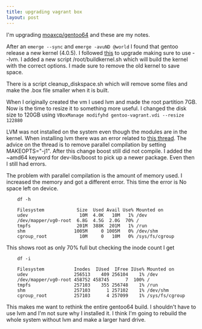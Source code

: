 ```yaml
---
title: upgrading vagrant box
layout: post
---
```

I'm upgrading [moaxcp/gentoo64](https://vagrantcloud.com/moaxcp/boxes/gentoo64) and these are my notes.

After an `emerge --sync` and `emerge -avuND @world` I found that gentoo release a new kernel (4.0.5). I followed 
[this](https://wiki.gentoo.org/wiki/Kernel/Upgrade) to upgrade making sure to use --lvm. I added a new script 
/root/buildkernel.sh which will build the kernel with the correct options. I made sure to remove the old kernel 
to save space.

There is a script cleanup_diskspace.sh which will remove some files and make the .box file smaller when it is 
built.

When I originally created the vm I used lvm and made the root partition 7GB. Now is the time to resize it to 
something more useful. I changed the disk size to 120GB using `VBoxManage modifyhd gentoo-vagrant.vdi --resize 
122880`

LVM was not installed on the system even though the modules are in the kernel. When installing lvm there was an 
error related to [this 
thread](https://forums.gentoo.org/viewtopic-t-986982.html?sid=6a911ac3752245becdc98096c9dd8081). The advice on 
the thread is to remove parallel compilation by setting MAKEOPTS="-j1". After this change boost still did not 
compile. I added the ~amd64 keyword for dev-libs/boost to pick up a newer package. Even then I still had errors.

The problem with parallel compilation is the amount of memory used. I increased the memory and got a different
error. This time the error is No space left on device.

        df -h

        Filesystem            Size  Used Avail Use% Mounted on
        udev                   10M  4.0K   10M   1% /dev
        /dev/mapper/vg0-root  6.8G  4.5G  2.0G  70% /
        tmpfs                 201M  388K  201M   1% /run
        shm                  1005M     0 1005M   0% /dev/shm
        cgroup_root            10M     0   10M   0% /sys/fs/cgroup

This shows root as only 70% full but checking the inode count I get

        df -i

        Filesystem           Inodes  IUsed  IFree IUse% Mounted on
        udev                 256513    409 256104    1% /dev
        /dev/mapper/vg0-root 458752 458745      7  100% /
        tmpfs                257103    355 256748    1% /run
        shm                  257103      1 257102    1% /dev/shm
        cgroup_root          257103      4 257099    1% /sys/fs/cgroup

This makes me want to rethink the entire gentoo64 build. I shouldn't have to use lvm and I'm not sure why I
installed it. I think I'm going to rebuild the whole system without lvm and make a larger hard drive.
